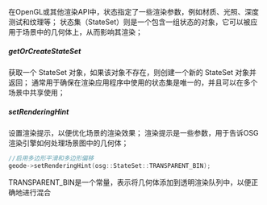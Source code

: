 
在OpenGL或其他渲染API中，状态指定了一些渲染参数，例如材质、光照、深度测试和纹理等；
状态集（StateSet）则是一个包含一组状态的对象，它可以被应用于场景中的几何体上，从而影响其渲染；


##### getOrCreateStateSet
获取一个 StateSet 对象，如果该对象不存在，则创建一个新的 StateSet 对象并返回；
通常用于确保在渲染应用程序中使用的状态集是唯一的，并且可以在多个场景中共享使用；

##### setRenderingHint
设置渲染提示，以便优化场景的渲染效果；
渲染提示是一些参数，用于告诉OSG渲染引擎如何处理场景图中的几何体；

```cpp
//启用多边形平滑和多边形偏移
geode->setRenderingHint(osg::StateSet::TRANSPARENT_BIN);
```

TRANSPARENT_BIN是一个常量，表示将几何体添加到透明渲染队列中，以便正确地进行混合